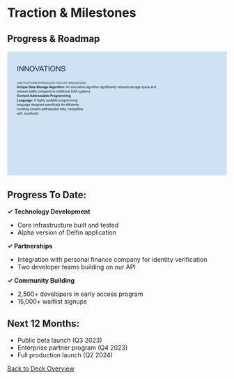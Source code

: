 # Traction & Milestones

## Progress & Roadmap

![Traction & Milestones](../images/slide19.png)


## Progress To Date:

**✓ Technology Development**
- Core infrastructure built and tested
- Alpha version of Delfin application

**✓ Partnerships**
- Integration with personal finance company for identity verification
- Two developer teams building on our API

**✓ Community Building**
- 2,500+ developers in early access program
- 15,000+ waitlist signups

## Next 12 Months:
- Public beta launch (Q3 2023)
- Enterprise partner program (Q4 2023)
- Full production launch (Q2 2024)


[Back to Deck Overview](../README.md)
